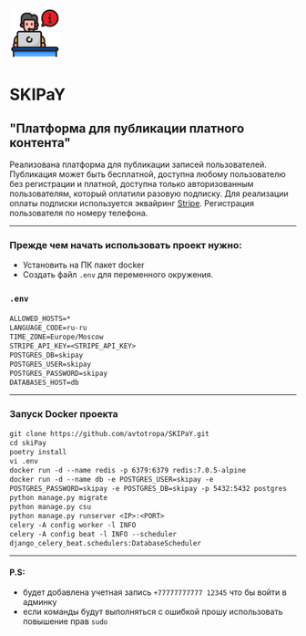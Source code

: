 # <img src="img/SKIPaY.png" width="89"/> 
# SKIPaY

## "Платформа для публикации платного контента"


Реализована платформа для публикации записей пользователей. Публикация может быть бесплатной, доступна любому пользователю без регистрации и платной, доступна только авторизованным пользователям, который оплатили разовую подписку. Для реализации оплаты подписки используется эквайринг [Stripe](https://stripe.com/docs/api). Регистрация пользователя по номеру телефона.

***
### Прежде чем начать использовать проект нужно:
* Установить на ПК пакет docker
* Создать файл `.env` для переменного окружения.

### `.env`
    ALLOWED_HOSTS=*
    LANGUAGE_CODE=ru-ru
    TIME_ZONE=Europe/Moscow
    STRIPE_API_KEY=<STRIPE_API_KEY>
    POSTGRES_DB=skipay
    POSTGRES_USER=skipay
    POSTGRES_PASSWORD=skipay
    DATABASES_HOST=db

***
### Запуск Docker проекта
    git clone https://github.com/avtotropa/SKIPaY.git
    cd skiPay
    poetry install
    vi .env
    docker run -d --name redis -p 6379:6379 redis:7.0.5-alpine
    docker run -d --name db -e POSTGRES_USER=skipay -e POSTGRES_PASSWORD=skipay -e POSTGRES_DB=skipay -p 5432:5432 postgres
    python manage.py migrate
    python manage.py csu     
    python manage.py runserver <IP>:<PORT>
    celery -A config worker -l INFO
    celery -A config beat -l INFO --scheduler django_celery_beat.schedulers:DatabaseScheduler

***
#### P.S:
* будет добавлена учетная запись `+77777777777 12345` что бы войти в админку
* если команды будут выполняться с ошибкой прошу использовать повышение прав `sudo`
